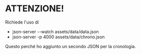 # ATTENZIONE!

Richiede l'uso di
- json-server --watch assets/data/data.json
- json-server -p 4000 assets/data/chrono.json

Questo perché ho aggiunto un secondo JSON per la cronologia.
